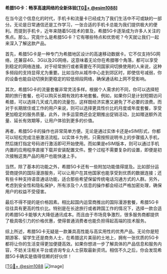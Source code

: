 **希腊5G卡：畅享高速网络的全新体验[[TG💪+ @esim1088](https://t.me/s/esim1088)]**

在当今这个信息化的时代，手机卡和流量卡已经成为了我们生活中不可或缺的一部分。无论是日常通信还是工作学习，一张合适的手机卡总能为我们提供极大的便利。而提到手机卡，近年来随着5G技术的普及，希腊5G卡逐渐成为许多人关注的焦点。那么，究竟什么是希腊5G卡？它有哪些特点和优势呢？今天就让我们一起来深入了解这款产品。

首先，希腊5G卡是一种专门为希腊地区设计的高速移动数据卡。它不仅支持5G网络，还兼容4G、3G以及2G网络，这意味着无论你在希腊哪个角落，都可以享受到稳定的网络连接。对于经常旅行或者需要在不同国家间切换使用的人来说，这种多频段的支持显得尤为重要。比如当你从城市中心走到郊区时，即使信号减弱，你的设备也能自动切换到更稳定的较低频段网络，确保通话和上网不受影响。

其次，希腊5G卡的流量套餐非常灵活多样。根据个人需求的不同，你可以选择短期的旅行套餐，也可以购买长期有效的本地套餐。例如，如果你只是计划短期访问希腊，可以选择几天或几周的流量包，这样既经济实惠又避免了不必要的浪费。而对于长期居住或工作的用户来说，则可以选择更具性价比的月度或年度套餐，享受更加稳定的服务质量。此外，许多运营商还会定期推出促销活动，比如赠送额外流量、延长有效期等，让用户体验到更多的价值。

再者，希腊5G卡的操作也非常简单方便。无论是通过实体卡还是eSIM形式，你都可以轻松完成注册激活流程。以实体卡为例，只需按照说明书上的步骤插入手机，然后拨打指定号码进行激活即可开始使用。而如果是eSIM版本，则可以通过手机内置的应用程序直接下载并安装配置文件。整个过程不需要复杂的设置，即便是初次接触这类产品的用户也能快速上手。

当然，除了基本的功能之外，希腊5G卡还有一些附加功能值得提及。比如部分运营商提供的国际漫游服务，可以让用户在其他国家也能享受到优质的数据连接；还有些卡种支持语音通话功能，适合那些希望保留传统电话沟通方式的人群。另外，考虑到安全性和隐私保护，所有涉及个人信息的操作都会经过严格加密处理，确保用户的权益不受侵害。

最后不得不提的是价格因素。相比起国内运营商推出的国际漫游套餐，希腊5G卡往往具有更高的性价比。特别是在长途旅行或者跨国工作的情况下，选择一款合适的希腊5G卡能够大大降低通讯成本。而且由于市场竞争激烈，很多服务商都提供了极具吸引力的价格优惠，使得普通消费者也能负担得起高端的技术服务。

综上所述，希腊5G卡无疑是一款兼具高性能与高实用性的优秀产品。无论你是短期游客、留学生还是商务人士，在希腊这片美丽的土地上，拥有一张优质的5G卡都将让你的生活变得更加便捷高效。如果你想进一步了解具体的产品信息和服务内容，不妨关注相关平台或咨询专业人士获取最新资讯。相信不久之后，你会发现希腊5G卡确实是值得信赖的好伙伴！

[[TG💪+ @esim1088](https://t.me/s/esim1088) ![Image](https://i.postimg.cc/4NQfJmqS/Snipaste-2025-05-13-00-14-12.png)]